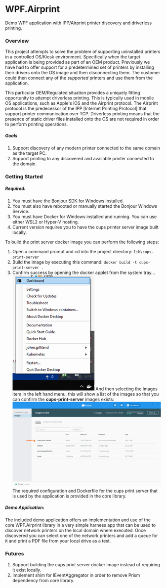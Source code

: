 

# WPF.Airprint
Demo WPF application with IPP/Airprint printer discovery and driverless printing.



### Overview
This project attempts to solve the problem of supporting uninstalled printers in a controlled OS/Kiosk environment. Specifically
when the target application is being provided as part of an OEM product. Previously we have had to offer support for a predetermined
set of printers by installing their drivers onto the OS image and then disconnecting them. The customer could then connect any of 
the *supported* printers and use them from the application.

This particular OEM/Regulated situation provides a uniquely fitting opportunity to attempt driverless printing. This is typically 
used in mobile OS applications, such as Apple's iOS and the Airprint protocol. The Airprint protocol is the predecessor of the IPP
[Internet Printing Protocol] that support printer communication over TCP. Driverless printing means that the presence of static 
driver files installed onto the OS are not required in order to perform printing operations.

##### Goals
1. Support discovery of any modern printer connected to the same domain as the target PC.
2. Support printing to any discovered and available printer connected to the domain.





### Getting Started

##### Required:
1. You must have the [Bonjour SDK for Windows]() installed. 
2. You must also have rebooted or manually started the Bonjour Windows Service.
3. You must have Docker for Windows installed and running. You can use either WSL2 or Hyper-V hosting.
4. Current version requires you to have the cups printer server image built locally.

To build the print server docker image you can perform the following steps:
1. Open a command prompt and cd into the project directory: `lib\cups-print-server`
2. Build the image by executing this command: `docker build -t cups-print-server .`
3. Confirm success by opening the docker applet from the system tray...
![Open Docker Dashboard](docs/docker-dashboard-screenshot.png)
And then selecting the Images item in the left hand menu, this will show a list of the images so that you can confirm the **cups-print-server** images exists:
![Confirm the image exists](docs/docker-images-screenshot.png)
The required configuration and Dockerfile for the cups print server that is used by the application is provided in the core
library. 

##### Demo Application:
The included demo application offers an implementation and use of the core WPF.Airprint library in a very simple harness app that
can be used to discover network printers on the local domain where executed. Once discovered you can select one of the network 
printers and add a queue for it and print a PDF file from your local drive as a test.




### Futures
1. Support building the cups print server docker image instead of requiring it exist locally.
2. Implement shim for IEventAggregator in order to remove Prism dependency from core library.

